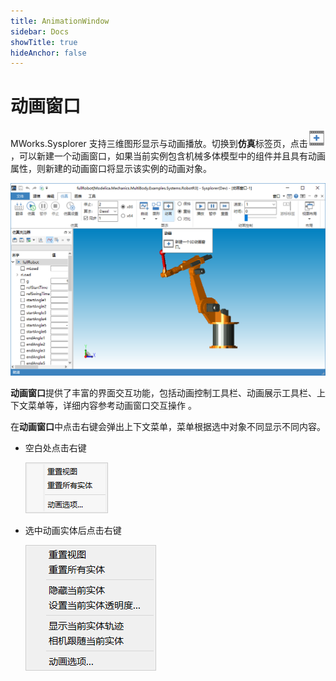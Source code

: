 ```yaml
---
title: AnimationWindow
sidebar: Docs
showTitle: true
hideAnchor: false
---
```

# 动画窗口

MWorks.Sysplorer 支持三维图形显示与动画播放。切换到**仿真**标签页，点击<img src="AnimationWindow.assets/新建动画图标.png" alt="image-20201207112816555" style="zoom:67%;" />，可以新建一个动画窗口，如果当前实例包含机械多体模型中的组件并且具有动画属性，则新建的动画窗口将显示该实例的动画对象。

<img src="AnimationWindow.assets/三维动画窗口.png" alt="image-20210122094758599" style="zoom:67%;" />

**动画窗口**提供了丰富的界面交互功能，包括动画控制工具栏、动画展示工具栏、上下文菜单等，详细内容参考动画窗口交互操作 。

在**动画窗口**中点击右键会弹出上下文菜单，菜单根据选中对象不同显示不同内容。

- 空白处点击右键

  ![image-20210122095137133](AnimationWindow.assets/右键空白处.png)

- 选中动画实体后点击右键

  ![image-20201207183657640](AnimationWindow.assets/右键实体.png)

